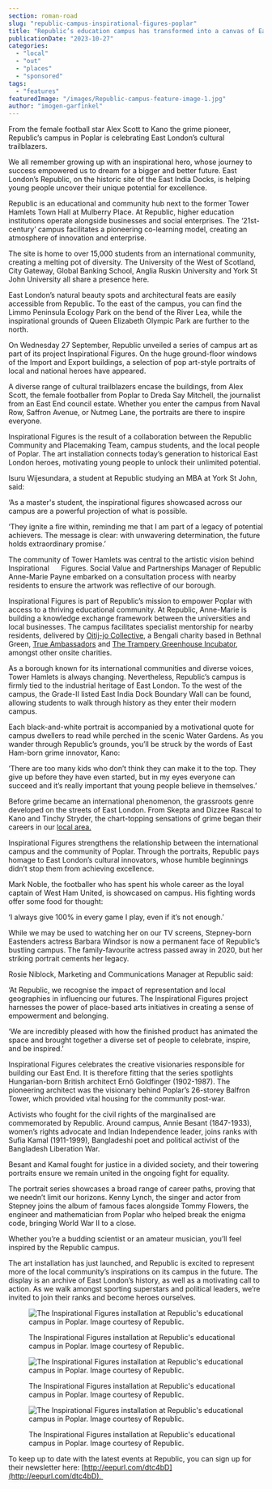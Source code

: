 ```yaml
---
section: roman-road
slug: "republic-campus-inspirational-figures-poplar"
title: "Republic’s education campus has transformed into a canvas of East London’s inspirational heroes"
publicationDate: "2023-10-27"
categories: 
  - "local"
  - "out"
  - "places"
  - "sponsored"
tags: 
  - "features"
featuredImage: "/images/Republic-campus-feature-image-1.jpg"
author: "imogen-garfinkel"
---
```


From the female football star Alex Scott to Kano the grime pioneer, Republic’s campus in Poplar is celebrating East London’s cultural trailblazers.

We all remember growing up with an inspirational hero, whose journey to success empowered us to dream for a bigger and better future. East London’s Republic, on the historic site of the East India Docks, is helping young people uncover their unique potential for excellence.

Republic is an educational and community hub next to the former Tower Hamlets Town Hall at Mulberry Place. At Republic, higher education institutions operate alongside businesses and social enterprises. The ‘21st-century’ campus facilitates a pioneering co-learning model, creating an atmosphere of innovation and enterprise.

The site is home to over 15,000 students from an international community, creating a melting pot of diversity. The University of the West of Scotland, City Gateway, Global Banking School, Anglia Ruskin University and York St John University all share a presence here.

East London’s natural beauty spots and architectural feats are easily accessible from Republic. To the east of the campus, you can find the Limmo Peninsula Ecology Park on the bend of the River Lea, while the inspirational grounds of Queen Elizabeth Olympic Park are further to the north.

On Wednesday 27 September, Republic unveiled a series of campus art as part of its project Inspirational Figures. On the huge ground-floor windows of the Import and Export buildings, a selection of pop art-style portraits of local and national heroes have appeared.

A diverse range of cultural trailblazers encase the buildings, from Alex Scott, the female footballer from Poplar to Dreda Say Mitchell, the journalist from an East End council estate. Whether you enter the campus from Naval Row, Saffron Avenue, or Nutmeg Lane, the portraits are there to inspire everyone.

Inspirational Figures is the result of a collaboration between the Republic Community and Placemaking Team, campus students, and the local people of Poplar. The art installation connects today’s generation to historical East London heroes, motivating young people to unlock their unlimited potential.

Isuru Wijesundara, a student at Republic studying an MBA at York St John, said: 

‘As a master's student, the inspirational figures showcased across our campus are a powerful projection of what is possible. 

‘They ignite a fire within, reminding me that I am part of a legacy of potential achievers. The message is clear: with unwavering determination, the future holds extraordinary promise.’

The community of Tower Hamlets was central to the artistic vision behind Inspirational      Figures. Social Value and Partnerships Manager of Republic Anne-Marie Payne embarked on a consultation process with nearby residents to ensure the artwork was reflective of our borough. 

Inspirational Figures is part of Republic’s mission to empower Poplar with access to a thriving educational community. At Republic, Anne-Marie is building a knowledge exchange framework between the universities and local businesses. The campus facilitates specialist mentorship for nearby residents, delivered by [Oitij-jo Collective](https://www.oitijjo.org/), a Bengali charity based in Bethnal Green, [True Ambassadors](https://www.trueambassadors.org.uk/home/) and [The Trampery Greenhouse Incubator](https://thetrampery.com/spaces/workspaces/republic/), amongst other onsite charities.

As a borough known for its international communities and diverse voices, Tower Hamlets is always changing. Nevertheless, Republic’s campus is firmly tied to the industrial heritage of East London. To the west of the campus, the Grade-II listed East India Dock Boundary Wall can be found, allowing students to walk through history as they enter their modern campus.    

Each black-and-white portrait is accompanied by a motivational quote for campus dwellers to read while perched in the scenic Water Gardens. As you wander through Republic’s grounds, you’ll be struck by the words of East Ham-born grime innovator, Kano:

‘There are too many kids who don’t think they can make it to the top. They give up before they have even started, but in my eyes everyone can succeed and it’s really important that young people believe in themselves.’

Before grime became an international phenomenon, the grassroots genre developed on the streets of East London. From Skepta and Dizzee Rascal to Kano and Tinchy Stryder, the chart-topping sensations of grime began their careers in our [local area.](https://romanroadlondon.com/famous-grime-music-figures-bow-e3-east-end-london/)  

Inspirational Figures strengthens the relationship between the international campus and the community of Poplar. Through the portraits, Republic pays homage to East London’s cultural innovators, whose humble beginnings didn’t stop them from achieving excellence. 

Mark Noble, the footballer who has spent his whole career as the loyal captain of West Ham United, is showcased on campus. His fighting words offer some food for thought:

‘I always give 100% in every game I play, even if it’s not enough.’

While we may be used to watching her on our TV screens, Stepney-born Eastenders actress Barbara Windsor is now a permanent face of Republic’s bustling campus. The family-favourite actress passed away in 2020, but her striking portrait cements her legacy.

Rosie Niblock, Marketing and Communications Manager at Republic said:

‘At Republic, we recognise the impact of representation and local geographies in influencing our futures. The Inspirational Figures project harnesses the power of place-based arts initiatives in creating a sense of empowerment and belonging.

‘We are incredibly pleased with how the finished product has animated the space and brought together a diverse set of people to celebrate, inspire, and be inspired.’

Inspirational Figures celebrates the creative visionaries responsible for building our East End. It is therefore fitting that the series spotlights Hungarian-born British architect Ernő Goldfinger (1902-1987). The pioneering architect was the visionary behind Poplar’s 26-storey Balfron Tower, which provided vital housing for the community post-war.

Activists who fought for the civil rights of the marginalised are commemorated by Republic. Around campus, Annie Besant (1847-1933), women’s rights advocate and Indian Independence leader, joins ranks with Sufia Kamal (1911-1999), Bangladeshi poet and political activist of the Bangladesh Liberation War.

Besant and Kamal fought for justice in a divided society, and their towering portraits ensure we remain united in the ongoing fight for equality.

The portrait series showcases a broad range of career paths, proving that we needn’t limit our horizons. Kenny Lynch, the singer and actor from Stepney joins the album of famous faces alongside Tommy Flowers, the engineer and mathematician from Poplar who helped break the enigma code, bringing World War II to a close.

Whether you’re a budding scientist or an amateur musician, you’ll feel inspired by the Republic campus.

The art installation has just launched, and Republic is excited to represent more of the local community’s inspirations on its campus in the future. The display is an archive of East London’s history, as well as a motivating call to action. As we walk amongst sporting superstars and political leaders, we’re invited to join their ranks and become heroes ourselves.

<figure>

![The Inspirational Figures installation at Republic's educational campus in Poplar. Image courtesy of Republic.](/images/Republic-campus-2-1024x683.jpg)

<figcaption>

The Inspirational Figures installation at Republic's educational campus in Poplar. Image courtesy of Republic.

</figcaption>

</figure>

<figure>

![The Inspirational Figures installation at Republic's educational campus in Poplar. Image courtesy of Republic.](/images/Republic-campus-3-1024x683.jpg)

<figcaption>

The Inspirational Figures installation at Republic's educational campus in Poplar. Image courtesy of Republic.

</figcaption>

</figure>

<figure>

![The Inspirational Figures installation at Republic's educational campus in Poplar. Image courtesy of Republic.](/images/Republic-campus-4-1024x683.jpg)

<figcaption>

The Inspirational Figures installation at Republic's educational campus in Poplar. Image courtesy of Republic.

</figcaption>

</figure>

To keep up to date with the latest events at Republic, you can sign up for their newsletter here: [http://eepurl.com/dtc4bD](http://eepurl.com/dtc4bD). 


